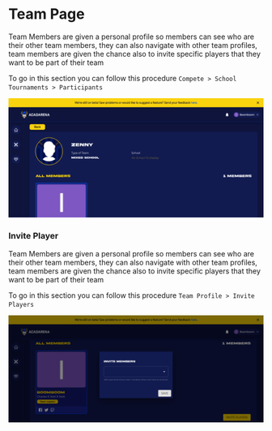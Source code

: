 # Team Page

Team Members are given a personal profile so members can see who are their other team members, they can also navigate with other team profiles, team members are given the chance also to invite specific players that they want to be part of their team

To go in this section you can follow this procedure `Compete > School Tournaments > Participants`

![profile](_media/team-member-profile.png)

### Invite Player

Team Members are given a personal profile so members can see who are their other team members, they can also navigate with other team profiles, team members are given the chance also to invite specific players that they want to be part of their team

To go in this section you can follow this procedure `Team Profile > Invite Players`

![profile](_media/invite-member.png)
